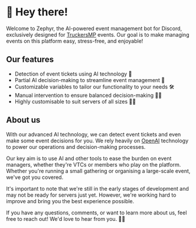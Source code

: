 # 👋 Hey there!

Welcome to Zephyr, the AI-powered event management bot for Discord, exclusively designed for [TruckersMP](https://truckersmp.com/) events. Our goal is to make managing events on this platform easy, stress-free, and enjoyable! 

## Our features
- Detection of event tickets using AI technology 🎫
- Partial AI decision-making to streamline event management 🤖
- Customizable variables to tailor our functionality to your needs 🛠️
- Manual intervention to ensure balanced decision-making 🙋‍♂️
- Highly customisable to suit servers of all sizes 🚀🎉


## About us
With our advanced AI technology, we can detect event tickets and even make some event decisions for you. We rely heavily on [OpenAI](https://openai.com/) technology to power our operations and decision-making processes.

Our key aim is to use AI and other tools to ease the burden on event managers, whether they're VTCs or members who play on the platform. Whether you're running a small gathering or organising a large-scale event, we've got you covered.

It's important to note that we're still in the early stages of development and may not be ready for servers just yet. However, we're working hard to improve and bring you the best experience possible. 

If you have any questions, comments, or want to learn more about us, feel free to reach out! We'd love to hear from you. 🤖💬

